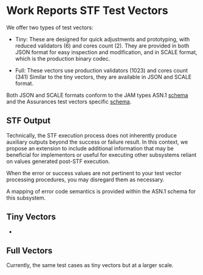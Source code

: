 # Work Reports STF Test Vectors

We offer two types of test vectors:

- Tiny: These are designed for quick adjustments and prototyping, with reduced validators (6)
  and cores count (2). They are provided in both JSON format for easy inspection and modification,
  and in SCALE format, which is the production binary codec.

- Full: These vectors use production validators (1023) and cores count (341)
  Similar to the tiny vectors, they are available in JSON and SCALE format.

Both JSON and SCALE formats conform to the JAM types ASN.1 [schema](../jam-types-asn/jam-types.asn)
and the Assurances test vectors specific [schema](./assurances.asn).

## STF Output

Technically, the STF execution process does not inherently produce auxiliary
outputs beyond the success or failure result. In this context, we propose
an extension to include additional information that may be beneficial for
implementors or useful for executing other subsystems reliant on values
generated post-STF execution.

When the error or success values are not pertinent to your test vector
processing procedures, you may disregard them as necessary.

A mapping of error code semantics is provided within the ASN.1 schema for this
subsystem.

## Tiny Vectors

- 

## Full Vectors

Currently, the same test cases as tiny vectors but at a larger scale.
